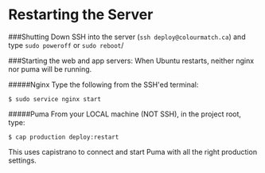 Restarting the Server
===================

###Shutting Down
SSH into the server (`ssh deploy@colourmatch.ca`) and type `sudo poweroff` or `sudo reboot`/

###Starting the web and app servers:
When Ubuntu restarts, neither nginx nor puma will be running.

#####Nginx
Type the following from the SSH'ed terminal:

```$ sudo service nginx start```

#####Puma
From your LOCAL machine (NOT SSH), in the project root, type:

```$ cap production deploy:restart```

This uses capistrano to connect and start Puma with all the right production settings.